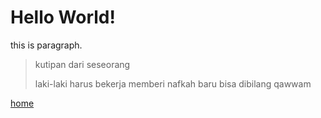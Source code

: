 # Hello World!
this is paragraph.

> kutipan dari seseorang
>
> laki-laki harus bekerja memberi nafkah baru bisa dibilang qawwam
>

[home](https://kandraisme.github.io)
